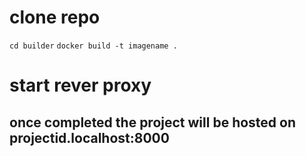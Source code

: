 # clone repo

`cd builder`
`docker build -t imagename .`

# start rever proxy

## once completed the project will be hosted on projectid.localhost:8000
